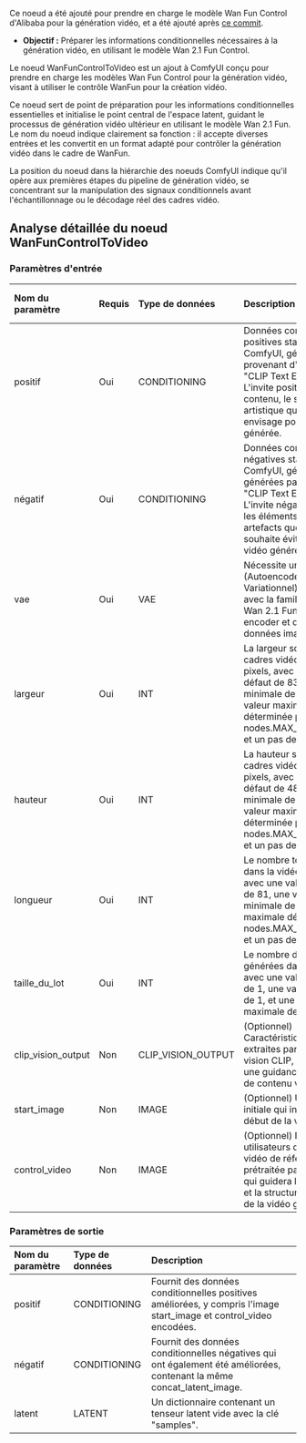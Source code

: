 Ce noeud a été ajouté pour prendre en charge le modèle Wan Fun Control d'Alibaba pour la génération vidéo, et a été ajouté après [ce commit](https://github.com/comfyanonymous/ComfyUI/commit/3661c833bcc41b788a7c9f0e7bc48524f8ee5f82).

- **Objectif :** Préparer les informations conditionnelles nécessaires à la génération vidéo, en utilisant le modèle Wan 2.1 Fun Control.

Le noeud WanFunControlToVideo est un ajout à ComfyUI conçu pour prendre en charge les modèles Wan Fun Control pour la génération vidéo, visant à utiliser le contrôle WanFun pour la création vidéo.

Ce noeud sert de point de préparation pour les informations conditionnelles essentielles et initialise le point central de l'espace latent, guidant le processus de génération vidéo ultérieur en utilisant le modèle Wan 2.1 Fun. Le nom du noeud indique clairement sa fonction : il accepte diverses entrées et les convertit en un format adapté pour contrôler la génération vidéo dans le cadre de WanFun.

La position du noeud dans la hiérarchie des noeuds ComfyUI indique qu'il opère aux premières étapes du pipeline de génération vidéo, se concentrant sur la manipulation des signaux conditionnels avant l'échantillonnage ou le décodage réel des cadres vidéo.

## Analyse détaillée du noeud WanFunControlToVideo

### Paramètres d'entrée

| Nom du paramètre    | Requis  | Type de données      | Description                                                  | Valeur par défaut |
|:-------------------|:--------|:--------------------|:-------------------------------------------------------------|:------------------|
| positif            | Oui     | CONDITIONING        | Données conditionnelles positives standard de ComfyUI, généralement provenant d'un noeud "CLIP Text Encode". L'invite positive décrit le contenu, le sujet et le style artistique que l'utilisateur envisage pour la vidéo générée. | N/A  |
| négatif            | Oui     | CONDITIONING        | Données conditionnelles négatives standard de ComfyUI, généralement générées par un noeud "CLIP Text Encode". L'invite négative spécifie les éléments, styles ou artefacts que l'utilisateur souhaite éviter dans la vidéo générée. | N/A  |
| vae                | Oui     | VAE                 | Nécessite un modèle VAE (Autoencodeur Variationnel) compatible avec la famille de modèles Wan 2.1 Fun, utilisé pour encoder et décoder des données image/vidéo. | N/A  |
| largeur            | Oui     | INT                 | La largeur souhaitée des cadres vidéo de sortie en pixels, avec une valeur par défaut de 832, une valeur minimale de 16, une valeur maximale déterminée par nodes.MAX_RESOLUTION, et un pas de 16. | 832  |
| hauteur            | Oui     | INT                 | La hauteur souhaitée des cadres vidéo de sortie en pixels, avec une valeur par défaut de 480, une valeur minimale de 16, une valeur maximale déterminée par nodes.MAX_RESOLUTION, et un pas de 16. | 480  |
| longueur           | Oui     | INT                 | Le nombre total de cadres dans la vidéo générée, avec une valeur par défaut de 81, une valeur minimale de 1, une valeur maximale déterminée par nodes.MAX_RESOLUTION, et un pas de 4. | 81   |
| taille_du_lot      | Oui     | INT                 | Le nombre de vidéos générées dans un seul lot, avec une valeur par défaut de 1, une valeur minimale de 1, et une valeur maximale de 4096. | 1    |
| clip_vision_output | Non     | CLIP_VISION_OUTPUT  | (Optionnel) Caractéristiques visuelles extraites par un modèle de vision CLIP, permettant une guidance de style et de contenu visuel. | Aucun |
| start_image        | Non     | IMAGE               | (Optionnel) Une image initiale qui influence le début de la vidéo générée. | Aucun |
| control_video      | Non     | IMAGE               | (Optionnel) Permet aux utilisateurs de fournir une vidéo de référence prétraitée par ControlNet qui guidera le mouvement et la structure potentielle de la vidéo générée.| Aucun |

### Paramètres de sortie

| Nom du paramètre    | Type de données      | Description                                                  |
|:-------------------|:--------------------|:-------------------------------------------------------------|
| positif            | CONDITIONING        | Fournit des données conditionnelles positives améliorées, y compris l'image start_image et control_video encodées. |
| négatif            | CONDITIONING        | Fournit des données conditionnelles négatives qui ont également été améliorées, contenant la même concat_latent_image. |
| latent             | LATENT              | Un dictionnaire contenant un tenseur latent vide avec la clé "samples". |
